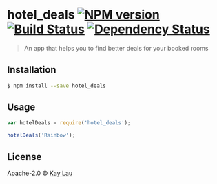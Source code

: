# hotel_deals [![NPM version][npm-image]][npm-url] [![Build Status][travis-image]][travis-url] [![Dependency Status][daviddm-image]][daviddm-url]
> An app that helps you to find better deals for your booked rooms

## Installation

```sh
$ npm install --save hotel_deals
```

## Usage

```js
var hotelDeals = require('hotel_deals');

hotelDeals('Rainbow');
```
## License

Apache-2.0 © [Kay Lau]()


[npm-image]: https://badge.fury.io/js/hotel_deals.svg
[npm-url]: https://npmjs.org/package/hotel_deals
[travis-image]: https://travis-ci.org//hotel_deals.svg?branch=master
[travis-url]: https://travis-ci.org//hotel_deals
[daviddm-image]: https://david-dm.org//hotel_deals.svg?theme=shields.io
[daviddm-url]: https://david-dm.org//hotel_deals
